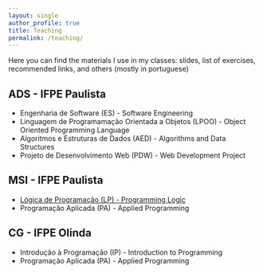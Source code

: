```yaml
---
layout: single
author_profile: true
title: Teaching
permalink: /teaching/
---
```


Here you can find the materials I use in my classes: slides, list of exercises, recommended links, and others (mostly in portuguese)

## ADS - IFPE Paulista

- Engenharia de Software (ES) - Software Engineering
- Linguagem de Programamação Orientada a Objetos (LPOO) - Object Oriented Programming Language
- Algoritmos e Estruturas de Dados (AED) - Algorithms and Data Structures
- Projeto de Desenvolvimento Web (PDW) - Web Development Project

## MSI - IFPE Paulista

- [Lógica de Programação (LP) - Programming Logic](https://brunocartaxo.com/teaching/ifpe/paulista/msi/programming-logic)
- Programação Aplicada (PA) - Applied Programming

## CG - IFPE Olinda

- Introdução à Programação (IP) - Introduction to Programming
- Programação Aplicada (PA) - Applied Programming
